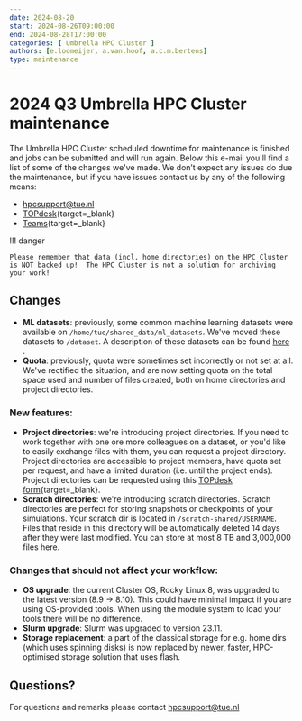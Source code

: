 ```yaml
---
date: 2024-08-20
start: 2024-08-26T09:00:00
end: 2024-08-28T17:00:00
categories: [ Umbrella HPC Cluster ]
authors: [e.loomeijer, a.van.hoof, a.c.m.bertens]
type: maintenance
---
```


# 2024 Q3 Umbrella HPC Cluster maintenance

The Umbrella HPC Cluster scheduled downtime for maintenance is finished and jobs can be submitted and will run again. Below this e-mail you'll find a list of some of the changes we've made. We don’t expect any issues do due the maintenance, but if you have issues contact us by any of the following means:

<!-- more -->

* [hpcsupport@tue.nl](mailto:hpcsupport@tue.nl)
* [TOPdesk](https://tue.topdesk.net/tas/public/ssp/content/serviceflow?unid=1906588cfc984bf0b8e5d80469467ee4){target=_blank}
* [Teams](https://teams.microsoft.com/l/team/19:7830cc8a6f244d6689a374c60673b43c%40thread.tacv2/conversations?groupId=a07b9e15-8538-4889-8610-502177c36dc7&tenantId=cc7df247-60ce-4a0f-9d75-704cf60efc64){target=_blank}

!!! danger

    Please remember that data (incl. home directories) on the HPC Cluster is NOT backed up!  The HPC Cluster is not a solution for archiving your work!

## Changes

- **ML datasets**: previously, some common machine learning datasets were available on `/home/tue/shared_data/ml_datasets`. We've moved these datasets to `/dataset`. A description of these datasets can be found [here](../../../documentation/datasets.md) .
- **Quota**: previously, quota were sometimes set incorrectly or not set at all. We've rectified the situation, and are now setting quota on the total space used and number of files created, both on home directories and project directories.

### New features:

- **Project directories**: we're introducing project directories. If you need to work together with one ore more colleagues on a dataset, or you'd like to easily exchange files with them, you can request a project directory. Project directories are accessible to project members, have quota set per request, and have a limited duration (i.e. until the project ends).  Project directories can be requested using this [TOPdesk form](https://tue.topdesk.net/tas/public/ssp/content/serviceflow?unid=f950a580c8e34a7abb7d37d102c788e8){target=_blank}.
- **Scratch directories**: we're introducing scratch directories. Scratch directories are perfect for storing snapshots or checkpoints of your simulations. Your scratch dir is located in `/scratch-shared/USERNAME`. Files that reside in this directory will be automatically deleted 14 days after they were last modified. You can store at most 8 TB and 3,000,000 files here.

### Changes that should not affect your workflow:

- **OS upgrade**: the current Cluster OS, Rocky Linux 8, was upgraded to the latest version (8.9 -> 8.10). This could have minimal impact if you are using OS-provided tools. When using the module system to load your tools there will be no difference.
- **Slurm upgrade**: Slurm was upgraded to version 23.11.
- **Storage replacement**: a part of the classical storage for e.g. home dirs (which uses spinning disks) is now replaced by newer, faster, HPC-optimised storage solution that uses flash.

## Questions?

For questions and remarks please contact [hpcsupport@tue.nl](mailto:hpcsupport@tue.nl)
